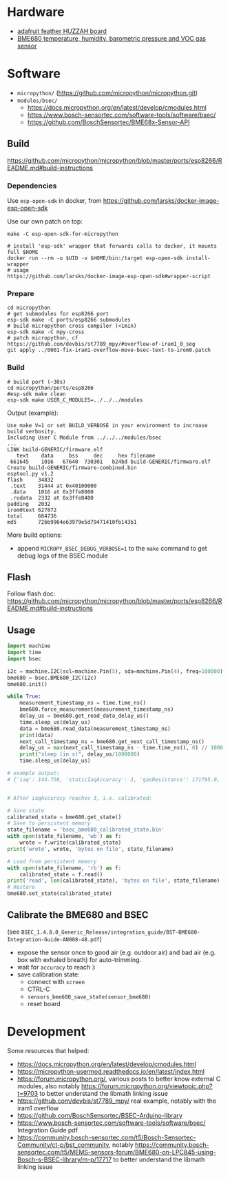 # Hardware
- [adafruit feather HUZZAH board](https://learn.adafruit.com/adafruit-feather-huzzah-esp8266/overview)
- [BME680 temperature, humidity, barometric pressure and VOC gas sensor](https://www.adafruit.com/product/3660/)

# Software
- `micropython/` (https://github.com/micropython/micropython.git)
- `modules/bsec/`
  - https://docs.micropython.org/en/latest/develop/cmodules.html
  - https://www.bosch-sensortec.com/software-tools/software/bsec/
  - https://github.com/BoschSensortec/BME68x-Sensor-API

## Build
https://github.com/micropython/micropython/blob/master/ports/esp8266/README.md#build-instructions

### Dependencies
Use `esp-open-sdk` in docker, from https://github.com/larsks/docker-image-esp-open-sdk

Use our own patch on top:
```shell
make -C esp-open-sdk-for-micropython

# install 'esp-sdk' wrapper that forwards calls to docker, it mounts full $HOME
docker run --rm -u $UID -v $HOME/bin:/target esp-open-sdk install-wrapper
# usage
https://github.com/larsks/docker-image-esp-open-sdk#wrapper-script
```

### Prepare
```shell
cd micropython
# get submodules for esp8266 port
esp-sdk make -C ports/esp8266 submodules
# build micropython cross compiler (<1min)
esp-sdk make -C mpy-cross
# patch micropython, cf https://github.com/devbis/st7789_mpy/#overflow-of-iram1_0_seg
git apply ../0001-fix-iram1-overflow-move-bsec-text-to-irom0.patch
```

### Build
```shell
# build port (~30s)
cd micropython/ports/esp8266
#esp-sdk make clean
esp-sdk make USER_C_MODULES=../../../modules
```
Output (example):
```
Use make V=1 or set BUILD_VERBOSE in your environment to increase build verbosity.
Including User C Module from ../../../modules/bsec
...
LINK build-GENERIC/firmware.elf
   text    data     bss     dec     hex filename
 661645    1016   67640  730301   b24bd build-GENERIC/firmware.elf
Create build-GENERIC/firmware-combined.bin
esptool.py v1.2
flash     34832
 .text    31444 at 0x40100000
 .data    1016 at 0x3ffe8000
 .rodata  2332 at 0x3ffe8400
padding   2032
irom0text 627872
total     664736
md5       72bb9964e63979e5d79471410fb143b1
```

More build options:
- append `MICROPY_BSEC_DEBUG_VERBOSE=1` to the `make` command to get debug logs of the BSEC module

## Flash
Follow flash doc:
https://github.com/micropython/micropython/blob/master/ports/esp8266/README.md#build-instructions

## Usage
```python
import machine
import time
import bsec

i2c = machine.I2C(scl=machine.Pin(5), sda=machine.Pin(4), freq=100000)
bme680 = bsec.BME680_I2C(i2c)
bme680.init()

while True:
    measurement_timestamp_ns = time.time_ns()
    bme680.force_measurement(measurement_timestamp_ns)
    delay_us = bme680.get_read_data_delay_us()
    time.sleep_us(delay_us)
    data = bme680.read_data(measurement_timestamp_ns)
    print(data)
    next_call_timestamp_ns = bme680.get_next_call_timestamp_ns()
    delay_us = max(next_call_timestamp_ns - time.time_ns(), 0) // 1000
    print("sleep (in s)", delay_us/1000000)
    time.sleep_us(delay_us)

# example output:
# {'iaq': 144.758, 'staticIaqAccuracy': 3, 'gasResistance': 171795.0, 'rawHumidity': 49.9882, 'co2Accuracy': 3, 'breathVocAccuracy': 3, 'staticIaq': 103.249, 'iaqAccuracy': 3, 'breathVocEquivalent': 1.63182, 'co2Equivalent': 1032.49, 'humidity': 65.8691, 'pressure': 100328.0, 'temperature': 24.1201, 'rawTemperature': 28.7868}


# After iaqAccuracy reaches 3, i.e. calibrated:

# Save state
calibrated_state = bme680.get_state()
# Save to persistent memory
state_filename = 'bsec_bme680_calibrated_state.bin'
with open(state_filename, 'wb') as f:
    wrote = f.write(calibrated_state)
print('wrote', wrote, 'bytes on file', state_filename)

# Load from persistent memory
with open(state_filename, 'rb') as f:
    calibrated_state = f.read()
print('read', len(calibrated_state), 'bytes on file', state_filename)
# Restore
bme680.set_state(calibrated_state)
```

## Calibrate the BME680 and BSEC
(see `BSEC_1.4.8.0_Generic_Release/integration_guide/BST-BME680-Integration-Guide-AN008-48.pdf`)
- expose the sensor once to good air (e.g. outdoor air) and bad air (e.g. box with exhaled breath) for auto-trimming.
- wait for `accuracy` to reach `3`
- save calibration state:
  - connect with `screen`
  - CTRL-C
  - `sensors_bme680_save_state(sensor_bme680)`
  - reset board


# Development
Some resources that helped:
- https://docs.micropython.org/en/latest/develop/cmodules.html
- https://micropython-usermod.readthedocs.io/en/latest/index.html
- https://forum.micropython.org/, various posts to better know external C modules, also notably https://forum.micropython.org/viewtopic.php?t=9703 to better understand the libmath linking issue
- https://github.com/devbis/st7789_mpy/ real example, notably with the iram1 overflow
- https://github.com/BoschSensortec/BSEC-Arduino-library
- https://www.bosch-sensortec.com/software-tools/software/bsec/ Integration Guide pdf
- https://community.bosch-sensortec.com/t5/Bosch-Sensortec-Community/ct-p/bst_community, notably  https://community.bosch-sensortec.com/t5/MEMS-sensors-forum/BME680-on-LPC845-using-Bosch-s-BSEC-library/m-p/17717 to better understand the libmath linking issue
